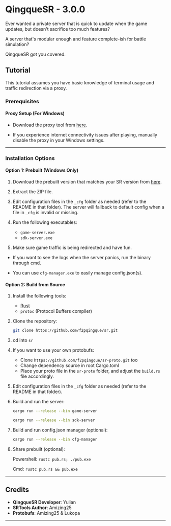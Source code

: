 # QingqueSR - 3.0.0

Ever wanted a private server that is quick to update when the game updates, but doesn't sacrifice too much features?

A server that's modular enough and feature complete-ish for battle simulation?

QingqueSR got you covered.

## Tutorial

This tutorial assumes you have basic knowledge of terminal usage and traffic redirection via a proxy.

### Prerequisites

#### Proxy Setup (For Windows)
- Download the proxy tool from [here](https://git.xeondev.com/YYHEggEgg/FireflySR.Tool.Proxy/releases/download/v2.0.0/FireflySR.Tool.Proxy_win-x64.zip).

- If you experience internet connectivity issues after playing, manually disable the proxy in your Windows settings.

---

### Installation Options

#### Option 1: Prebuilt (Windows Only)

1. Download the prebuilt version that matches your SR version from [here](https://github.com/f2pqingque/sr/releases).

2. Extract the ZIP file.

3. Edit configuration files in the `_cfg` folder as needed (refer to the README in that folder). The server will fallback to default config when a file in `_cfg` is invalid or missing.

4. Run the following executables:
   - `game-server.exe`
   - `sdk-server.exe`

5. Make sure game traffic is being redirected and have fun.

- If you want to see the logs when the server panics, run the binary through cmd.

- You can use `cfg-manager.exe` to easily manage config.json(s).

#### Option 2: Build from Source

1. Install the following tools:
   - [Rust](https://www.rust-lang.org/)
   - `protoc` (Protocol Buffers compiler)

2. Clone the repository:
   ```bash
   git clone https://github.com/f2pqingque/sr.git
   ```
3. cd into `sr`

4. If you want to use your own protobufs:
   - Clone `https://github.com/f2pqingque/sr-proto.git` too
   - Change dependency source in root Cargo.toml
   - Place your proto file in the `sr-proto` folder, and adjust the `build.rs` file accordingly.

5. Edit configuration files in the `_cfg` folder as needed (refer to the README in that folder).

6. Build and run the server:
   ```bash
   cargo run --release --bin game-server
   ```
   ```bash
   cargo run --release --bin sdk-server
   ```

7. Build and run config.json manager (optional):
   ```bash
   cargo run --release --bin cfg-manager
   ```

8. Share prebuilt (optional):

   Powershell: `rustc pub.rs; ./pub.exe`

   Cmd: `rustc pub.rs && pub.exe`

---

## Credits

- **QingqueSR Developer**: Yulian
- **SRTools Author**: Amizing25
- **Protobufs**: Amizing25 & Lukopa

---
